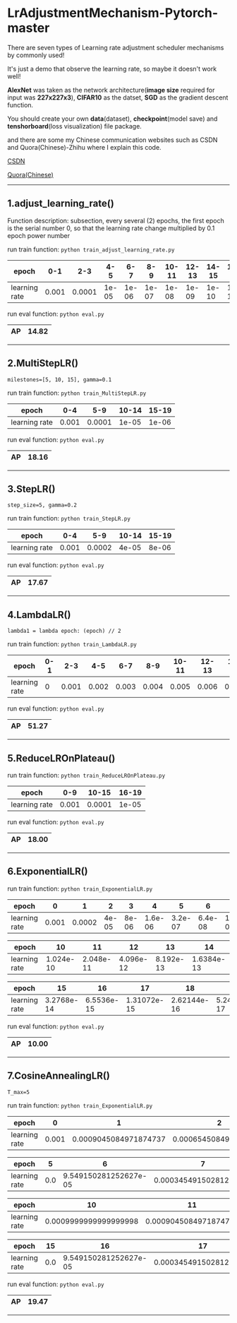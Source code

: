 # LrAdjustmentMechanism-Pytorch-master

There are seven types of Learning rate adjustment scheduler mechanisms by commonly used!

It's just a demo that observe the learning rate, so maybe it doesn't work well! 

**AlexNet** was taken as the network architecture(**image size** required for input was **227x227x3**), **CIFAR10** as the datset, **SGD** as the gradient descent function.

You should create your own **data**(dataset), **checkpoint**(model save) and **tenshorboard**(loss visualization) file package.


and there are some my Chinese communication websites such as CSDN and Quora(Chinese)-Zhihu where I explain this code.

[CSDN](https://blog.csdn.net/XiaoyYidiaodiao/article/details/124678206?spm=1001.2014.3001.5501)

[Quora(Chinese)](https://zhuanlan.zhihu.com/p/511964712)

---

## 1.adjust_learning_rate()

Function description: subsection, every several (2) epochs, the first epoch is the serial number 0, so that the learning rate change multiplied by 0.1 epoch power number

run train function: `python train_adjust_learning_rate.py`

|     epoch   |  0-1  |  2-3  |  4-5  |   6-7 |   8-9   |   10-11   |  12-13  |  14-15 |  16-17  | 18-19 |
|-------------|-------|-------|-------|-------|---------|-----------|---------|--------|---------|-------|
|learning rate| 0.001 | 0.0001| 1e-05 | 1e-06 |  1e-07  |   1e-08   |  1e-09  |  1e-10 |  1e-11  | 1e-12 |


run eval function: `python eval.py`

|  AP |  14.82  |
|-----|---------|

---

## 2.MultiStepLR()

`milestones=[5, 10, 15], gamma=0.1`

run train function: `python train_MultiStepLR.py`

|     epoch   |  0-4  |  5-9  |  10-14  |  15-19 | 
|-------------|-------|-------|---------|--------|
|learning rate| 0.001 | 0.0001|  1e-05  |  1e-06 |

run eval function: `python eval.py`

|  AP |  18.16  |
|-----|---------|

---

## 3.StepLR()

`step_size=5, gamma=0.2`

run train function: `python train_StepLR.py`

|     epoch   |  0-4  |  5-9  |  10-14  |  15-19 | 
|-------------|-------|-------|---------|--------|
|learning rate| 0.001 | 0.0002|  4e-05  |  8e-06 |

run eval function: `python eval.py`

|  AP |  17.67  |
|-----|---------|

---

## 4.LambdaLR() 

`lambda1 = lambda epoch: (epoch) // 2`

run train function: `python train_LambdaLR.py`

|     epoch   |  0-1  |  2-3  |  4-5  |   6-7 |   8-9   |   10-11   |  12-13  |  14-15 |  16-17  | 18-19 |
|-------------|-------|-------|-------|-------|---------|-----------|---------|--------|---------|-------|
|learning rate|   0   | 0.001 | 0.002 | 0.003 |  0.004  |   0.005   |  0.006  |  0.007 |  0.008  | 0.009 |

run eval function: `python eval.py`

|  AP |  51.27  |
|-----|---------|

---

## 5.ReduceLROnPlateau()

run train function: `python train_ReduceLROnPlateau.py`

|     epoch   |   0-9  | 10-15  | 16-19  |
|-------------|--------|--------|--------|
|learning rate| 0.001  | 0.0001 |  1e-05 |

run eval function: `python eval.py`

|  AP |  18.00  |
|-----|---------|

---

## 6.ExponentialLR()

run train function: `python train_ExponentialLR.py`


|     epoch   |   0   |   1    |   2   |   3   |     4     |     5     |     6    |     7    |      8     |     9    |
|-------------|-------|--------|-------|-------|-----------|-----------|----------|----------|------------|----------|
|learning rate| 0.001 | 0.0002 | 4e-05 | 8e-06 |  1.6e-06  |  3.2e-07  |  6.4e-08 | 1.28e-08 |  2.56e-09  | 5.12e-10 |


|     epoch   |     10    |      11     |     12    |     13    |      14      | 
|-------------|-----------|-------------|-----------|-----------|--------------|
|learning rate| 1.024e-10 |  2.048e-11  | 4.096e-12 | 8.192e-13 |  1.6384e-13  |


 |     epoch   |       15     |     16      |      17     |       18      |      19     |
 |-------------|--------------|-------------|-------------|---------------|-------------|
 |learning rate|  3.2768e-14  |  6.5536e-15 | 1.31072e-15 |  2.62144e-16  | 5.24288e-17 |


run eval function: `python eval.py`

|  AP |  10.00  |
|-----|---------|

---

## 7.CosineAnnealingLR()

`T_max=5`

run train function: `python train_ExponentialLR.py`


|     epoch   |   0   |           1           |           2           |             3          |         4             | 
|-------------|-------|-----------------------|-----------------------|------------------------|-----------------------|
|learning rate| 0.001 | 0.0009045084971874737 | 0.0006545084971874737 | 0.00034549150281252633 | 9.549150281252633e-05 |




|     epoch   |     5     |           6           |            7           |           8           |            9          |
|-------------|-----------|-----------------------|------------------------|-----------------------|-----------------------|
|learning rate|   0.0     | 9.549150281252627e-05 | 0.00034549150281252617 | 0.0006545084971874735 | 0.0009045084971874735 |


|     epoch   |     10                  |           11           |            12           |           13           |            14          |
|-------------|-------------------------|------------------------|-------------------------|------------------------|------------------------|
|learning rate|  0.0009999999999999998  | 0.0009045084971874739  | 0.0006545084971874736   | 0.00034549150281252633 | 9.549150281252635e-05  |


|     epoch   |   15   |           16           |           17           |           18           |            19           |
|-------------|--------|------------------------|------------------------|------------------------|-------------------------|
|learning rate|   0.0  | 9.549150281252627e-05  | 0.00034549150281252617 |  0.0006545084971874743 |  0.0009045084971874746  |

run eval function: `python eval.py`

|  AP |  19.47  |
|-----|---------|

---



